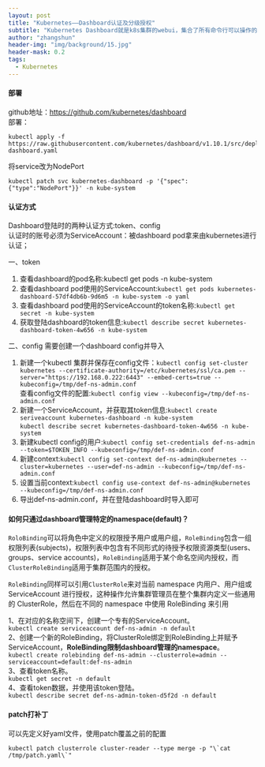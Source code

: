 ```yaml
---
layout: post
title: "Kubernetes——Dashboard认证及分级授权"
subtitle: "Kubernetes Dashboard就是k8s集群的webui，集合了所有命令行可以操作的所有命令。"
author: "zhangshun"
header-img: "img/background/15.jpg"
header-mask: 0.2
tags:
  - Kubernetes
---
```


#### 部署

github地址：https://github.com/kubernetes/dashboard<br>
部署：<br>
```shell
kubectl apply -f https://raw.githubusercontent.com/kubernetes/dashboard/v1.10.1/src/deploy/recommended/kubernetes-dashboard.yaml
```

将service改为NodePort
```shell
kubectl patch svc kubernetes-dashboard -p '{"spec":{"type":"NodePort"}}' -n kube-system
```

#### 认证方式

Dashboard登陆时的两种认证方式:token、config<br>
认证时的账号必须为ServiceAccount：被dashboard pod拿来由kubernetes进行认证；

一、token
1. 查看dashboard的pod名称:kubectl get pods -n kube-system
2. 查看dashboard pod使用的ServiceAccount:`kubectl get pods kubernetes-dashboard-57df4db6b-9d6m5 -n kube-system -o yaml`
3. 查看dashboard pod使用的ServiceAccount的token名称:`kubectl get secret -n kube-system`
4. 获取登陆dashboard的token信息:`kubectl describe secret kubernetes-dashboard-token-4w656 -n kube-system`

二、config
需要创建一个dashboard config并导入<br>
1. 新建一个kubectl 集群并保存在config文件：`kubectl config set-cluster kubernetes --certificate-authority=/etc/kubernetes/ssl/ca.pem --server="https://192.168.0.222:6443" --embed-certs=true --kubeconfig=/tmp/def-ns-admin.conf`<br>查看config文件的配置:`kubectl config view --kubeconfig=/tmp/def-ns-admin.conf`
2. 新建一个ServiceAccount，并获取其token信息:`kubectl create seriveaccount kubernetes-dashboard -n kube-system`<br>`kubectl describe secret kubernetes-dashboard-token-4w656 -n kube-system`
3. 新建kubectl config的用户:`kubectl config set-credentials def-ns-admin --token=$TOKEN_INFO --kubeconfig=/tmp/def-ns-admin.conf`
4. 新建context:`kubectl config set-context def-ns-admin@kubernetes --cluster=kubernetes --user=def-ns-admin --kubeconfig=/tmp/def-ns-admin.conf`
5. 设置当前context:`kubectl config use-context def-ns-admin@kubernetes --kubeconfig=/tmp/def-ns-admin.conf`
6. 导出def-ns-admin.conf，并在登陆dashboard时导入即可

#### 如何只通过dashboard管理特定的namespace(default)？

`RoloBinding`可以将角色中定义的权限授予用户或用户组，`RoleBinding`包含一组权限列表(subjects)，权限列表中包含有不同形式的待授予权限资源类型(users、groups、service accounts)，`RoleBinding`适用于某个命名空间内授权，而 `ClusterRoleBinding`适用于集群范围内的授权。

`RoleBinding`同样可以引用`ClusterRole`来对当前 namespace 内用户、用户组或 ServiceAccount 进行授权，这种操作允许集群管理员在整个集群内定义一些通用的 ClusterRole，然后在不同的 namespace 中使用 RoleBinding 来引用

1、在对应的名称空间下，创建一个专有的ServiceAccount。<br>
`kubectl create serviceaccount def-ns-admin -n default`<br>
2、创建一个新的RoleBinding，将ClusterRole绑定到RoleBinding上并赋予ServiceAccount，**RoleBinding限制dashboard管理的namespace**。<br>
`kubectl create rolebinding def-ns-admin --clusterrole=admin --serviceaccount=default:def-ns-admin`<br>
3、查看token名称。<br>
`kubectl get secret -n default`<br>
4、查看token数据，并使用该token登陆。<br>
`kubectl describe secret def-ns-admin-token-d5f2d -n default`
#### patch打补丁

可以先定义好yaml文件，使用patch覆盖之前的配置<br>
```
kubectl patch clusterrole cluster-reader --type merge -p "\`cat /tmp/patch.yaml\`"
```